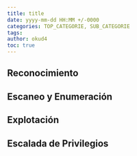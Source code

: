 ```yaml
---
title: title
date: yyyy-mm-dd HH:MM +/-0000
categories: TOP_CATEGORIE, SUB_CATEGORIE
tags: 
author: okud4
toc: true
---
```

## Reconocimiento

## Escaneo y Enumeración

## Explotación

## Escalada de Privilegios
